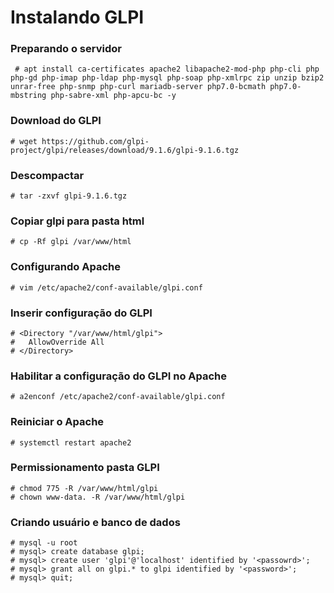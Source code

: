 # Instalando GLPI

### Preparando o servidor

```
 # apt install ca-certificates apache2 libapache2-mod-php php-cli php php-gd php-imap php-ldap php-mysql php-soap php-xmlrpc zip unzip bzip2 unrar-free php-snmp php-curl mariadb-server php7.0-bcmath php7.0-mbstring php-sabre-xml php-apcu-bc -y

```

### Download do GLPI

``` # wget https://github.com/glpi-project/glpi/releases/download/9.1.6/glpi-9.1.6.tgz ```

### Descompactar

``` # tar -zxvf glpi-9.1.6.tgz ```

### Copiar glpi para pasta html

``` # cp -Rf glpi /var/www/html ```

### Configurando Apache

``` # vim /etc/apache2/conf-available/glpi.conf ```

### Inserir configuração do GLPI

```
# <Directory "/var/www/html/glpi">
#   AllowOverride All
# </Directory>
```

### Habilitar a configuração do GLPI no Apache

``` # a2enconf /etc/apache2/conf-available/glpi.conf ```

### Reiniciar o Apache

``` # systemctl restart apache2 ```

### Permissionamento pasta GLPI

```
# chmod 775 -R /var/www/html/glpi
# chown www-data. -R /var/www/html/glpi
```

### Criando usuário e banco de dados

```
# mysql -u root
# mysql> create database glpi;
# mysql> create user 'glpi'@'localhost' identified by '<passowrd>';
# mysql> grant all on glpi.* to glpi identified by '<password>';
# mysql> quit;
```

